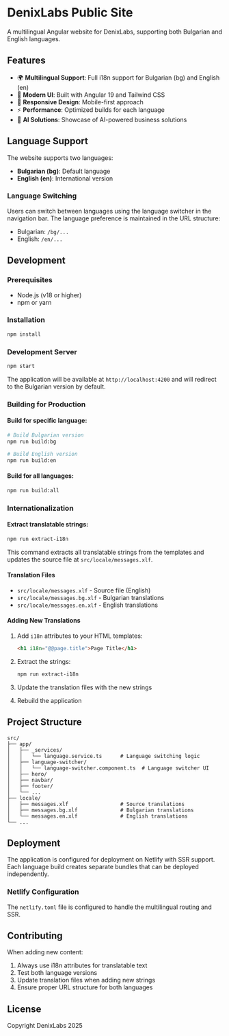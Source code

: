 # DenixLabs Public Site

A multilingual Angular website for DenixLabs, supporting both Bulgarian and English languages.

## Features

- 🌍 **Multilingual Support**: Full i18n support for Bulgarian (bg) and English (en)
- 🎨 **Modern UI**: Built with Angular 19 and Tailwind CSS
- 📱 **Responsive Design**: Mobile-first approach
- ⚡ **Performance**: Optimized builds for each language
- 🔧 **AI Solutions**: Showcase of AI-powered business solutions

## Language Support

The website supports two languages:
- **Bulgarian (bg)**: Default language
- **English (en)**: International version

### Language Switching

Users can switch between languages using the language switcher in the navigation bar. The language preference is maintained in the URL structure:
- Bulgarian: `/bg/...`
- English: `/en/...`

## Development

### Prerequisites

- Node.js (v18 or higher)
- npm or yarn

### Installation

```bash
npm install
```

### Development Server

```bash
npm start
```

The application will be available at `http://localhost:4200` and will redirect to the Bulgarian version by default.

### Building for Production

#### Build for specific language:

```bash
# Build Bulgarian version
npm run build:bg

# Build English version
npm run build:en
```

#### Build for all languages:

```bash
npm run build:all
```

### Internationalization

#### Extract translatable strings:

```bash
npm run extract-i18n
```

This command extracts all translatable strings from the templates and updates the source file at `src/locale/messages.xlf`.

#### Translation Files

- `src/locale/messages.xlf` - Source file (English)
- `src/locale/messages.bg.xlf` - Bulgarian translations
- `src/locale/messages.en.xlf` - English translations

#### Adding New Translations

1. Add `i18n` attributes to your HTML templates:
   ```html
   <h1 i18n="@@page.title">Page Title</h1>
   ```

2. Extract the strings:
   ```bash
   npm run extract-i18n
   ```

3. Update the translation files with the new strings

4. Rebuild the application

## Project Structure

```
src/
├── app/
│   ├── _services/
│   │   └── language.service.ts      # Language switching logic
│   ├── language-switcher/
│   │   └── language-switcher.component.ts  # Language switcher UI
│   ├── hero/
│   ├── navbar/
│   ├── footer/
│   └── ...
├── locale/
│   ├── messages.xlf                 # Source translations
│   ├── messages.bg.xlf              # Bulgarian translations
│   └── messages.en.xlf              # English translations
└── ...
```

## Deployment

The application is configured for deployment on Netlify with SSR support. Each language build creates separate bundles that can be deployed independently.

### Netlify Configuration

The `netlify.toml` file is configured to handle the multilingual routing and SSR.

## Contributing

When adding new content:

1. Always use i18n attributes for translatable text
2. Test both language versions
3. Update translation files when adding new strings
4. Ensure proper URL structure for both languages

## License

Copyright DenixLabs 2025

